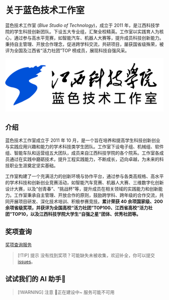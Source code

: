 # 关于蓝色技术工作室

蓝色技术工作室 (*Blue Studio of Technology*)，成立于 2011 年，是江西科技学院的学生科技创新团队。下设五大专业组，汇聚全校精英。工作室以实践育人为核心，通过参与高水平竞赛，如智能汽车、机器人大赛等，提升成员科技创新能力。秉持自主管理、开放合作理念，促进跨学科交流，共研项目，屡获国省级殊荣，被评为全国及江西省“活力社团”TOP 榜成员，展现科技自强风采。

![jxut-bst](assets/about-bst/IMG-20250222145439019.png)

## 介绍

蓝色技术工作室成立于 2011 年 10 月，是一个旨在培养和提高学生科技创新创业与实践应用兴趣和能力的学术科技类学生团队。工作室下设电子组、机械组、软件组、智能车队和运营组五大团队，成员来自江西科技学院的各个院系。工作室各成员通过在实践中磨砺技术，提升工程实践能力，不断成长，迈向卓越，为未来的科技职业生涯奠定坚实基础。

工作室构建了一个充满活力的创新环境与协作平台，通过参与各类高规格、高水平的学术科技和创新创业竞赛活动，如智能汽车竞赛、机器人大赛、三维数字化创新设计大赛，以及“创青春”、“挑战杯”等，提升成员在相关领域的实践能力和创新能力。工作室秉承自主管理、开放合作的原则，鼓励跨学科、跨年级的合作交流，共同开展项目研发、深化技术培训、积极参赛竞技。**累计荣获 40 余项国家级、200 余项省级奖项，并获评为全国高校“活力社团”TOP100、江西省高校“活力社团”TOP10，以及江西科技学院大学生“自强之星”团体、优秀社团等。**

## 奖项查询

[奖项查询服务](https://eab6f7z1wy1.feishu.cn/share/base/query/shrcnlUAYhnx0RIfV5lieoTIJCe)

> [!TIP] 提示
>没有找到奖项？可能缺失未被收集，欢迎补全，你可以提交 [issues](https://github.com/JXUT-BST/JXUT-BST.github.io/issues)。

## 试试我们的 AI 助手🤖

<script setup>
import DifyEmbedding from '../../.vitepress/theme/components/DifyEmbedding.vue'
</script>

> [!WARNING] 注意
> 🚧正在建设中~ 服务可能不可用
<DifyEmbedding/>
